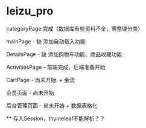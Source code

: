 # leizu_pro

categoryPage 完成（数据库有些资料不全，需整理分类）

mainPage - 缺 添加自动载入功能

DetailsPage - 缺 添加购物车功能、商品收藏功能

ActivitiesPage - 前端完成，后端准备开始

CartPage  - 尚未开始. + 金流

会员页面 - 尚未开始

后台管理页面 - 尚未开始  + 数据表格化



** 存入Session，thymeleaf不能解析？？
